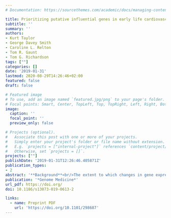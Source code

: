 ```yaml
---
# Documentation: https://sourcethemes.com/academic/docs/managing-content/

title: Prioritizing putative influential genes in early life cardiovascular disease susceptibility by applying tissue-specific Mendelian randomization
subtitle: ''
summary: ''
authors:
- Kurt Taylor
- George Davey Smith
- Caroline L. Relton
- Tom R. Gaunt
- Tom G. Richardson
tags: [""]
categories: []
date: '2019-01-31'
lastmod: 2020-08-29T14:26:46+02:00
featured: false
draft: false

# Featured image
# To use, add an image named `featured.jpg/png` to your page's folder.
# Focal points: Smart, Center, TopLeft, Top, TopRight, Left, Right, BottomLeft, Bottom, BottomRight.
image:
  caption: ''
  focal_point: ''
  preview_only: false

# Projects (optional).
#   Associate this post with one or more of your projects.
#   Simply enter your project's folder or file name without extension.
#   E.g. `projects = ["internal-project"]` references `content/project/deep-learning/index.md`.
#   Otherwise, set `projects = []`.
projects: [""]
publishDate: '2019-01-31T12:26:46.405871Z'
publication_types:
- 2
abstract: '**Background**<br/>The extent to which changes in gene expression can influence cardiovascular disease risk across different tissue types has not yet been systematically explored. We have developed an analysis pipeline that integrates tissue-specific gene expression, Mendelian randomization and multiple-trait colocalization to develop functional mechanistic insight into the causal pathway from a genetic variant to a complex trait.<br/>**Methods**<br/>We undertook an expression quantitative trait loci-wide association study to uncover genetic variants associated with both nearby gene expression and cardiovascular traits. Fine-mapping was performed to prioritize possible causal variants for detected associations. Two-sample Mendelian randomization (MR) was then applied using findings from genome-wide association studies (GWAS) to investigate whether changes in gene expression within certain tissue types may influence cardiovascular trait variation. We subsequently used Bayesian multiple-trait colocalization to further interrogate the findings and also gain insight into whether DNA methylation, as well as gene expression, may play a role in disease susceptibility. Finally, we applied our analysis pipeline genome-wide using summary statistics from large-scale GWAS.<br/>**Results**<br/>Eight genetic loci were associated with changes in gene expression and measures of cardiovascular function. Our MR analysis provided evidence of tissue-specific effects at multiple loci, of which the effects at the ADCY3 and FADS1 loci for body mass index and cholesterol, respectively, were particularly insightful. Multiple-trait colocalization uncovered evidence which suggested that changes in DNA methylation at the promoter region upstream of FADS1/TMEM258 may also affect cardiovascular trait variation along with gene expression. Furthermore, colocalization analyses uncovered evidence of tissue specificity between gene expression in liver tissue and cholesterol levels. Applying our pipeline genome-wide using summary statistics from GWAS uncovered 233 association signals at loci which represent promising candidates for further evaluation.<br/>**Conclusions**<br/>Disease susceptibility can be influenced by differential changes in tissue-specific gene expression and DNA methylation. The approach undertaken in our study can be used to elucidate mechanisms in disease, as well as helping prioritize putative causal genes at associated loci where multiple nearby genes may be co-regulated. Future studies which continue to uncover quantitative trait loci for molecular traits across various tissue and cell types will further improve our capability to understand and prevent disease.'
publication: '*Genome Medicine*'
url_pdf: https://doi.org/
doi: 10.1186/s13073-019-0613-2

links:
  - name: Preprint PDF
    url: 'https://doi.org/10.1101/298687'
---
```

